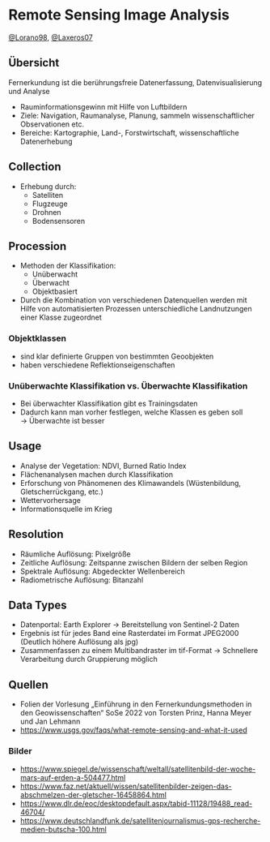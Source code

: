 # Remote Sensing Image Analysis
[@Lorano98](http://github.com/Lorano98/), [@Laxeros07](https://github.com/Laxeros07)

## Übersicht
Fernerkundung ist die berührungsfreie Datenerfassung, Datenvisualisierung und Analyse

* Rauminformationsgewinn mit Hilfe von Luftbildern
* Ziele: Navigation, Raumanalyse, Planung, sammeln wissenschaftlicher Observationen etc.
* Bereiche: Kartographie, Land-, Forstwirtschaft, wissenschaftliche Datenerhebung

## Collection
* Erhebung durch:
  * Satelliten
  * Flugzeuge
  * Drohnen
  * Bodensensoren

## Procession
* Methoden der Klassifikation:
  * Unüberwacht
  * Überwacht
  * Objektbasiert
* Durch die Kombination von verschiedenen Datenquellen werden mit Hilfe von automatisierten Prozessen unterschiedliche Landnutzungen einer Klasse zugeordnet

### Objektklassen
* sind klar definierte Gruppen von bestimmten Geoobjekten
* haben verschiedene Reflektionseigenschaften
 
### Unüberwachte Klassifikation vs. Überwachte Klassifikation
* Bei überwachter Klassifikation gibt es Trainingsdaten
* Dadurch kann man vorher festlegen, welche Klassen es geben soll <br>
&rarr; Überwachte ist besser


## Usage
* Analyse der Vegetation: NDVI, Burned Ratio Index
* Flächenanalysen machen durch Klassifikation
* Erforschung von Phänomenen des Klimawandels (Wüstenbildung, Gletscherrückgang, etc.)
* Wettervorhersage
* Informationsquelle im Krieg

## Resolution
* Räumliche Auflösung: Pixelgröße
* Zeitliche Auflösung: Zeitspanne zwischen Bildern der selben Region
* Spektrale Auflösung: Abgedeckter Wellenbereich
* Radiometrische Auflösung: Bitanzahl

## Data Types
* Datenportal: Earth Explorer &rarr; Bereitstellung von Sentinel-2 Daten
* Ergebnis ist für jedes Band eine Rasterdatei im Format JPEG2000 (Deutlich höhere Auflösung als jpg)
* Zusammenfassen zu einem Multibandraster im tif-Format
&rarr; Schnellere Verarbeitung durch Gruppierung möglich

## Quellen
* Folien der Vorlesung „Einführung in den Fernerkundungsmethoden in den Geowissenschaften“ SoSe 2022 von Torsten Prinz, Hanna Meyer und Jan Lehmann
* https://www.usgs.gov/faqs/what-remote-sensing-and-what-it-used

### Bilder
* https://www.spiegel.de/wissenschaft/weltall/satellitenbild-der-woche-mars-auf-erden-a-504477.html
* https://www.faz.net/aktuell/wissen/satellitenbilder-zeigen-das-abschmelzen-der-gletscher-16458864.html
* https://www.dlr.de/eoc/desktopdefault.aspx/tabid-11128/19488_read-46704/
* https://www.deutschlandfunk.de/satellitenjournalismus-gps-recherche-medien-butscha-100.html
